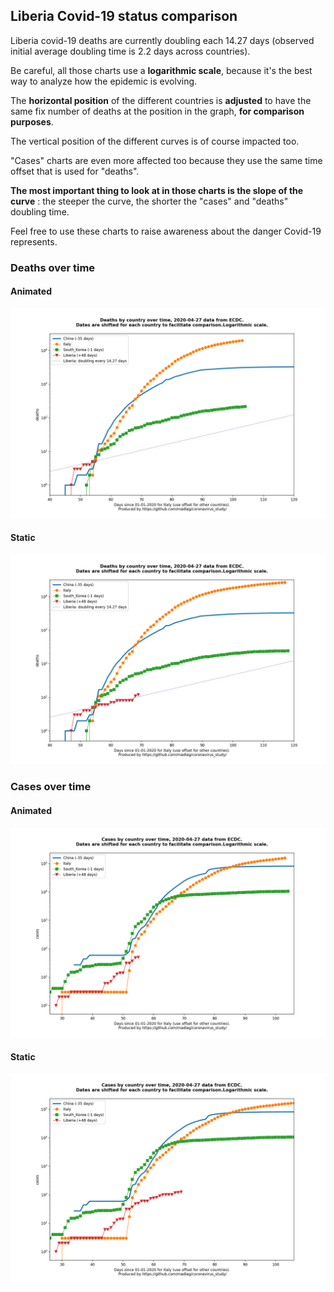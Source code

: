 ## Liberia Covid-19 status comparison 

Liberia covid-19 deaths are currently doubling each 14.27 days (observed initial average doubling time is 2.2 days across countries).



Be careful, all those charts use a **logarithmic scale**, because it's the best way to analyze how the epidemic is evolving.
 
The **horizontal position** of the different countries is **adjusted** to have the same fix number of deaths at the position in the graph, **for comparison purposes**.

The vertical position of the different curves is of course impacted too.

"Cases" charts are even more affected too because they use the same time offset that is used for "deaths".

**The most important thing to look at in those charts is the slope of the curve** : the steeper the curve, the shorter the "cases" and "deaths" doubling time.

Feel free to use these charts to raise awareness about the danger Covid-19 represents. 


 
### Deaths over time
 
#### Animated
![Liberia covid-19 deaths animated chart](https://raw.githubusercontent.com/madlag/coronavirus_study/master/notebooks/graphs/2020-04-27/countries/Liberia/2020-04-27_Liberia_deaths.gif "Liberia covid-19 deaths animated chart")   
 
#### Static
![Liberia covid-19 deaths static chart](https://raw.githubusercontent.com/madlag/coronavirus_study/master/notebooks/graphs/2020-04-27/countries/Liberia/2020-04-27_Liberia_deaths.png "Liberia covid-19 deaths static chart")   

 
### Cases over time
 
#### Animated
![Liberia covid-19 cases animated chart](https://raw.githubusercontent.com/madlag/coronavirus_study/master/notebooks/graphs/2020-04-27/countries/Liberia/2020-04-27_Liberia_cases.gif "Liberia covid-19 cases animated chart")   
 
#### Static
![Liberia covid-19 cases static chart](https://raw.githubusercontent.com/madlag/coronavirus_study/master/notebooks/graphs/2020-04-27/countries/Liberia/2020-04-27_Liberia_cases.png "Liberia covid-19 cases static chart")   

